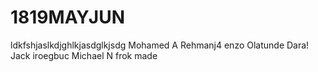 # 1819MAYJUN
ldkfshjaslkdjghlkjasdglkjsdg
Mohamed A
Rehmanj4
enzo
Olatunde
Dara!
Jack
iroegbuc
Michael N
frok made
